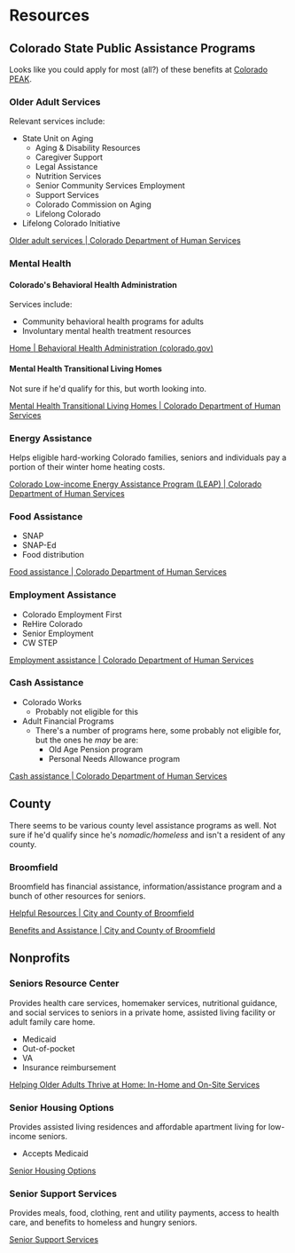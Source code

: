 # Resources

## Colorado State Public Assistance Programs 

Looks like you could apply for most (all?) of these benefits at [Colorado PEAK](https://peak.my.site.com/peak/s/peak-landing-page?language=en_US).

### Older Adult Services

Relevant services include:
- State Unit on Aging
	- Aging & Disability Resources
	- Caregiver Support
	- Legal Assistance
	- Nutrition Services
	- Senior Community Services Employment
	- Support Services
	- Colorado Commission on Aging
	- Lifelong Colorado
- Lifelong Colorado Initiative

[Older adult services | Colorado Department of Human Services](https://cdhs.colorado.gov/our-services/older-adult-services)

### Mental Health

#### Colorado's Behavioral Health Administration

Services include:
- Community behavioral health programs for adults
- Involuntary mental health treatment resources

[Home | Behavioral Health Administration (colorado.gov)](https://bha.colorado.gov/)

#### Mental Health Transitional Living Homes

Not sure if he'd qualify for this, but worth looking into.

[Mental Health Transitional Living Homes | Colorado Department of Human Services](https://cdhs.colorado.gov/mental-health-transitional-living-homes)

### Energy Assistance

Helps eligible hard-working Colorado families, seniors and individuals pay a portion of their winter home heating costs.

[Colorado Low-income Energy Assistance Program (LEAP) | Colorado Department of Human Services](https://cdhs.colorado.gov/leap)

### Food Assistance

- SNAP
- SNAP-Ed
- Food distribution

[Food assistance | Colorado Department of Human Services](https://cdhs.colorado.gov/benefits-assistance/food-assistance)

### Employment Assistance

- Colorado Employment First
- ReHire Colorado
- Senior Employment
- CW STEP

[Employment assistance | Colorado Department of Human Services](https://cdhs.colorado.gov/benefits-assistance/employment-assistance)

### Cash Assistance

- Colorado Works
	- Probably not eligible for this
- Adult Financial Programs
	- There's a number of programs here, some probably not eligible for, but the ones he *may* be are:
		- Old Age Pension program
		- Personal Needs Allowance program

[Cash assistance | Colorado Department of Human Services](https://cdhs.colorado.gov/benefits-assistance/cash-assistance)

## County 

There seems to be various county level assistance programs as well. Not sure if he'd qualify since he's *nomadic/homeless* and isn't a resident of any county. 

### Broomfield

Broomfield has financial assistance, information/assistance program and a bunch of other resources for seniors.

[Helpful Resources | City and County of Broomfield](https://www.broomfield.org/368/Helpful-Resources)

[Benefits and Assistance | City and County of Broomfield](https://www.broomfield.org/2952/Benefits-and-Assistance)

## Nonprofits

### Seniors Resource Center

Provides health care services, homemaker services, nutritional guidance, and social services to seniors in a private home, assisted living facility or adult family care home. 

- Medicaid
- Out-of-pocket
- VA
- Insurance reimbursement

[Helping Older Adults Thrive at Home: In-Home and On-Site Services](https://seniorsresourcecenter.org/)

### Senior Housing Options

Provides assisted living residences and affordable apartment living for low-income seniors.

- Accepts Medicaid

[Senior Housing Options](https://seniorhousingoptions.org/)

### Senior Support Services

Provides meals, food, clothing, rent and utility payments, access to health care, and benefits to homeless and hungry seniors.

[Senior Support Services](https://www.seniorsupportservices.org/)
